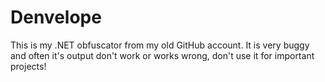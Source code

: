 # Denvelope
This is my .NET obfuscator from my old GitHub account.
It is very buggy and often it's output don't work or works wrong, don't use it for important projects!

